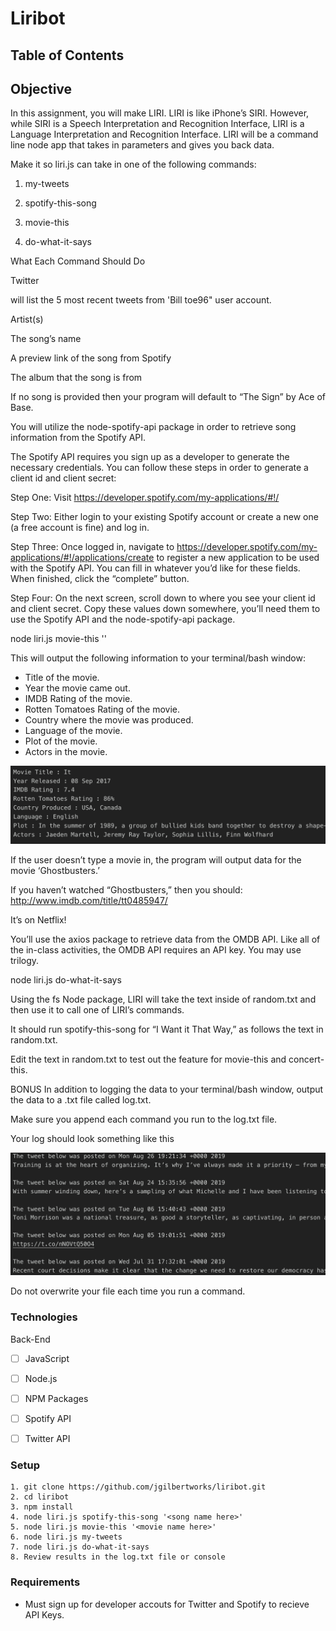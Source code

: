 # Liribot

## Table of Contents 

## Objective 

In this assignment, you will make LIRI. LIRI is like iPhone’s SIRI. However, while SIRI is a Speech Interpretation and Recognition Interface, LIRI is a Language Interpretation and Recognition Interface. LIRI will be a command line node app that takes in parameters and gives you back data.

Make it so liri.js can take in one of the following commands:

1) my-tweets

2) spotify-this-song

3) movie-this

4) do-what-it-says

What Each Command Should Do

Twitter

will list the 5 most recent tweets from 'Bill toe96" user account. 

Artist(s)

The song’s name

A preview link of the song from Spotify

The album that the song is from

If no song is provided then your program will default to “The Sign” by Ace of Base.

You will utilize the node-spotify-api package in order to retrieve song information from the Spotify API.

The Spotify API requires you sign up as a developer to generate the necessary credentials. You can follow these steps in order to generate a client id and client secret:

Step One: Visit https://developer.spotify.com/my-applications/#!/

Step Two: Either login to your existing Spotify account or create a new one (a free account is fine) and log in.

Step Three: Once logged in, navigate to https://developer.spotify.com/my-applications/#!/applications/create to register a new application to be used with the Spotify API. You can fill in whatever you’d like for these fields. When finished, click the “complete” button.

Step Four: On the next screen, scroll down to where you see your client id and client secret. Copy these values down somewhere, you’ll need them to use the Spotify API and the node-spotify-api package.

node liri.js movie-this '<movie name here>'

This will output the following information to your terminal/bash window:
   * Title of the movie.
   * Year the movie came out.
   * IMDB Rating of the movie.
   * Rotten Tomatoes Rating of the movie.
   * Country where the movie was produced.
   * Language of the movie.
   * Plot of the movie.
   * Actors in the movie.
   
   ![movie-this](https://github.com/jgilbertworks/liribot/blob/master/images/Screen%20Shot%202019-09-04%20at%204.26.40%20PM.png?raw=true "liribot")
   
If the user doesn’t type a movie in, the program will output data for the movie ‘Ghostbusters.’

If you haven’t watched “Ghostbusters,” then you should: http://www.imdb.com/title/tt0485947/

It’s on Netflix!

You’ll use the axios package to retrieve data from the OMDB API. Like all of the in-class activities, the OMDB API requires an API key. You may use trilogy.

node liri.js do-what-it-says

Using the fs Node package, LIRI will take the text inside of random.txt and then use it to call one of LIRI’s commands.

It should run spotify-this-song for “I Want it That Way,” as follows the text in random.txt.

Edit the text in random.txt to test out the feature for movie-this and concert-this.

BONUS
In addition to logging the data to your terminal/bash window, output the data to a .txt file called log.txt.

Make sure you append each command you run to the log.txt file.

Your log should look something like this

   ![my-tweets](https://github.com/jgilbertworks/liribot/blob/master/images/Screen%20Shot%202019-09-04%20at%204.26.25%20PM.png?raw=true "liribot")
   
Do not overwrite your file each time you run a command.

### Technologies
Back-End
- [ ] JavaScript
- [ ] Node.js
- [ ] NPM Packages
- [ ] Spotify API
- [ ] Twitter API


### Setup 
```
1. git clone https://github.com/jgilbertworks/liribot.git
2. cd liribot
3. npm install 
4. node liri.js spotify-this-song '<song name here>'
5. node liri.js movie-this '<movie name here>'
6. node liri.js my-tweets
7. node liri.js do-what-it-says
8. Review results in the log.txt file or console

```
### Requirements

- Must sign up for developer accouts for Twitter and Spotify to recieve API Keys.
